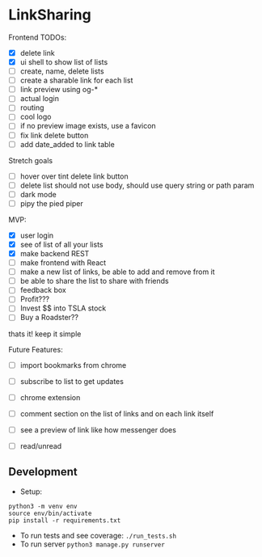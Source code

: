 # LinkSharing

Frontend TODOs:
 - [x] delete link
 - [x] ui shell to show list of lists
 - [ ] create, name, delete lists
 - [ ] create a sharable link for each list
 - [ ] link preview using og-*
 - [ ] actual login
 - [ ] routing
 - [ ] cool logo
 - [ ] if no preview image exists, use a favicon
 - [ ] fix link delete button
 - [ ] add date_added to link table

 Stretch goals
 - [ ] hover over tint delete link button
 - [ ] delete list should not use body, should use query string or path param
 - [ ] dark mode
 - [ ] pipy the pied piper

MVP:
 - [x] user login
 - [x] see of list of all your lists
 - [x] make backend REST
 - [ ] make frontend with React
 - [ ] make a new list of links, be able to add and remove from it
 - [ ] be able to share the list to share with friends
 - [ ] feedback box
 - [ ] Profit???
 - [ ] Invest $$ into TSLA stock
 - [ ] Buy a Roadster??

thats it! keep it simple

Future Features:
 - [ ] import bookmarks from chrome
 - [ ] subscribe to list to get updates
 - [ ] chrome extension
 - [ ] comment section on the list of links and on each link itself
 - [ ] see a preview of link like how messenger does
 - [ ] read/unread

 
## Development

 - Setup:
```
python3 -m venv env
source env/bin/activate
pip install -r requirements.txt
```
 - To run tests and see coverage: `./run_tests.sh`
 - To run server `python3 manage.py runserver`
